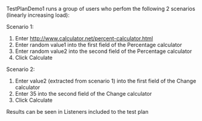 TestPlanDemo1 runs a group of users who perfom the following 2 scenarios (linearly increasing load):

Scenario 1:
1. Enter http://www.calculator.net/percent-calculator.html
2. Enter random value1 into the first field of the Percentage calculator
3. Enter random value2 into the second field of the Percentage calculator
4. Click Calculate

Scenario 2:
1. Enter value2 (extracted from scenario 1) into the first field of the Change calculator
2. Enter 35 into the second field of the Change calculator
3. Click Calculate

Results can be seen in Listeners included to the test plan

